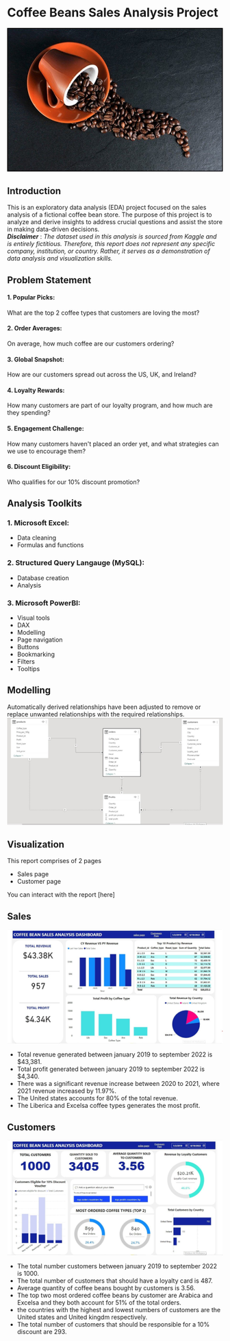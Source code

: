 # Coffee Beans Sales Analysis Project
![](https://github.com/temee0/Coffee-Beans-Sales-Analysis-Project/blob/main/intro%20pic.jpg)

## Introduction

This is an exploratory data analysis (EDA) project focused on the sales analysis of a fictional coffee bean store. The purpose of this project is to analyze and derive insights to address crucial questions and assist the store in making data-driven decisions.     
**_Disclaimer_** :  _The dataset used in this analysis is sourced from Kaggle and is entirely fictitious. Therefore, this report does not represent any specific company, institution, or country. Rather, it serves as a demonstration of data analysis and visualization skills._

## Problem Statement
#### 1. Popular Picks:
What are the top 2 coffee types that customers are loving the most?
#### 2. Order Averages:
On average, how much coffee are our customers ordering?
#### 3. Global Snapshot:
How are our customers spread out across the US, UK, and Ireland?
#### 4. Loyalty Rewards:
How many customers are part of our loyalty program, and how much are they spending?
#### 5. Engagement Challenge:
How many customers haven't placed an order yet, and what strategies can we use to encourage them?
#### 6. Discount Eligibility:
Who qualifies for our 10% discount promotion?

## Analysis Toolkits
### 1. Microsoft Excel:
- Data cleaning
- Formulas and functions
### 2. Structured Query Langauge (MySQL):
- Database creation
- Analysis
### 3. Microsoft PowerBI:
- Visual tools
- DAX
- Modelling
- Page navigation
- Buttons
- Bookmarking
- Filters
- Tooltips

## Modelling
Automatically derived relationships have been adjusted to remove or replace unwanted relationships with the required relationships.
![](https://github.com/temee0/Coffee-Beans-Sales-Analysis-Project/blob/main/Coffee%20data%20model.jpg)

## Visualization
This report comprises of 2 pages 
- Sales page
- Customer page
      
You can interact with the report [here]

## Sales
![](https://github.com/temee0/Coffee-Beans-Sales-Analysis-Project/blob/main/sales%20page.jpg)
- Total revenue generated between january 2019 to september 2022 is $43,381.
- Total profit generated between january 2019 to september 2022 is $4,340.
- There was a significant revenue increase between 2020 to 2021, where 2021 revenue increased by 11.97%.
- The United states accounts for 80% of the total revenue.
- The Liberica and Excelsa coffee types generates the most profit.

## Customers
![](https://github.com/temee0/Coffee-Beans-Sales-Analysis-Project/blob/main/customer%20page.jpg)
- The total number customers between january 2019 to september 2022 is 1000.
- The total number of customers that should have a loyalty card is 487.
- Average quantity of coffee beans bought by customers is 3.56.
- The top two most ordered coffee beans by customer are Arabica and Excelsa and they both account for 51% of the total orders.
- the countries with the highest and lowest numbers of customers are the United states and United kingdm respectively.
- The total number of customers that should be responsible for a 10% discount are 293.




